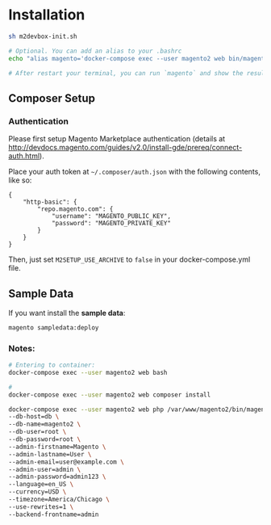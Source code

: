 # Installation

```bash
sh m2devbox-init.sh

# Optional. You can add an alias to your .bashrc
echo "alias magento='docker-compose exec --user magento2 web bin/magento'"

# After restart your terminal, you can run `magento` and show the result.
```

## Composer Setup

### Authentication

Please first setup Magento Marketplace authentication (details at <a href="http://devdocs.magento.com/guides/v2.0/install-gde/prereq/connect-auth.html" target="_blank">http://devdocs.magento.com/guides/v2.0/install-gde/prereq/connect-auth.html</a>).

Place your auth token at `~/.composer/auth.json` with the following contents, like so:

```
{
    "http-basic": {
        "repo.magento.com": {
            "username": "MAGENTO_PUBLIC_KEY",
            "password": "MAGENTO_PRIVATE_KEY"
        }
    }
}
```

Then, just set `M2SETUP_USE_ARCHIVE` to `false` in your docker-compose.yml file. 

## Sample Data

If you want install the __sample data__:

```bash
magento sampledata:deploy
```


### Notes:

```bash
# Entering to container:
docker-compose exec --user magento2 web bash

# 
docker-compose exec --user magento2 web composer install

docker-compose exec --user magento2 web php /var/www/magento2/bin/magento setup:install \
--db-host=db \
--db-name=magento2 \
--db-user=root \
--db-password=root \
--admin-firstname=Magento \
--admin-lastname=User \
--admin-email=user@example.com \
--admin-user=admin \
--admin-password=admin123 \
--language=en_US \
--currency=USD \
--timezone=America/Chicago \
--use-rewrites=1 \
--backend-frontname=admin
```


